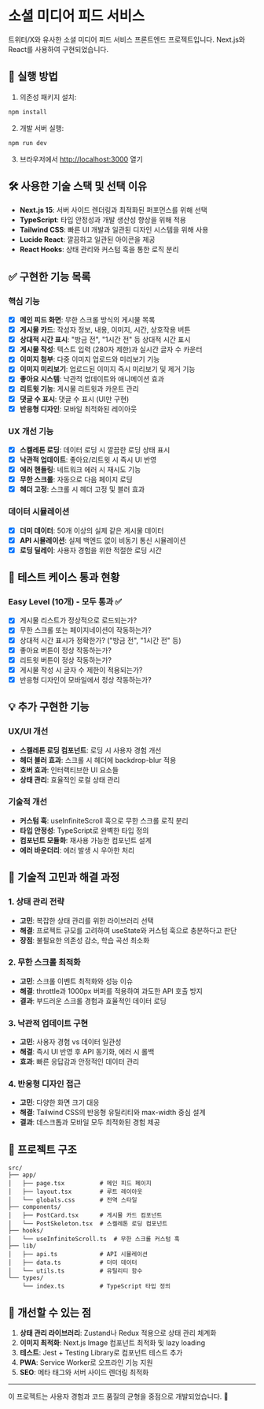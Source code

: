 # 소셜 미디어 피드 서비스

트위터/X와 유사한 소셜 미디어 피드 서비스 프론트엔드 프로젝트입니다. Next.js와 React를 사용하여 구현되었습니다.

## 🚀 실행 방법

1. 의존성 패키지 설치:
```bash
npm install
```

2. 개발 서버 실행:
```bash
npm run dev
```

3. 브라우저에서 [http://localhost:3000](http://localhost:3000) 열기

## 🛠️ 사용한 기술 스택 및 선택 이유

- **Next.js 15**: 서버 사이드 렌더링과 최적화된 퍼포먼스를 위해 선택
- **TypeScript**: 타입 안정성과 개발 생산성 향상을 위해 적용
- **Tailwind CSS**: 빠른 UI 개발과 일관된 디자인 시스템을 위해 사용
- **Lucide React**: 깔끔하고 일관된 아이콘을 제공
- **React Hooks**: 상태 관리와 커스텀 훅을 통한 로직 분리

## ✅ 구현한 기능 목록

### 핵심 기능
- [x] **메인 피드 화면**: 무한 스크롤 방식의 게시물 목록
- [x] **게시물 카드**: 작성자 정보, 내용, 이미지, 시간, 상호작용 버튼
- [x] **상대적 시간 표시**: "방금 전", "1시간 전" 등 상대적 시간 표시
- [x] **게시물 작성**: 텍스트 입력 (280자 제한)과 실시간 글자 수 카운터
- [x] **이미지 첨부**: 다중 이미지 업로드와 미리보기 기능
- [x] **이미지 미리보기**: 업로드된 이미지 즉시 미리보기 및 제거 기능
- [x] **좋아요 시스템**: 낙관적 업데이트와 애니메이션 효과
- [x] **리트윗 기능**: 게시물 리트윗과 카운트 관리
- [x] **댓글 수 표시**: 댓글 수 표시 (UI만 구현)
- [x] **반응형 디자인**: 모바일 최적화된 레이아웃

### UX 개선 기능
- [x] **스켈레톤 로딩**: 데이터 로딩 시 깔끔한 로딩 상태 표시
- [x] **낙관적 업데이트**: 좋아요/리트윗 시 즉시 UI 반영
- [x] **에러 핸들링**: 네트워크 에러 시 재시도 기능
- [x] **무한 스크롤**: 자동으로 다음 페이지 로딩
- [x] **헤더 고정**: 스크롤 시 헤더 고정 및 블러 효과

### 데이터 시뮬레이션
- [x] **더미 데이터**: 50개 이상의 실제 같은 게시물 데이터
- [x] **API 시뮬레이션**: 실제 백엔드 없이 비동기 통신 시뮬레이션
- [x] **로딩 딜레이**: 사용자 경험을 위한 적절한 로딩 시간

## 🧪 테스트 케이스 통과 현황

### Easy Level (10개) - 모두 통과 ✅
- [x] 게시물 리스트가 정상적으로 로드되는가?
- [x] 무한 스크롤 또는 페이지네이션이 작동하는가?
- [x] 상대적 시간 표시가 정확한가? ("방금 전", "1시간 전" 등)
- [x] 좋아요 버튼이 정상 작동하는가?
- [x] 리트윗 버튼이 정상 작동하는가?
- [x] 게시물 작성 시 글자 수 제한이 적용되는가?
- [x] 반응형 디자인이 모바일에서 정상 작동하는가?

## 💡 추가 구현한 기능

### UX/UI 개선
- **스켈레톤 로딩 컴포넌트**: 로딩 시 사용자 경험 개선
- **헤더 블러 효과**: 스크롤 시 헤더에 backdrop-blur 적용
- **호버 효과**: 인터랙티브한 UI 요소들
- **상태 관리**: 효율적인 로컬 상태 관리

### 기술적 개선
- **커스텀 훅**: useInfiniteScroll 훅으로 무한 스크롤 로직 분리
- **타입 안정성**: TypeScript로 완벽한 타입 정의
- **컴포넌트 모듈화**: 재사용 가능한 컴포넌트 설계
- **에러 바운더리**: 에러 발생 시 우아한 처리

## 🤔 기술적 고민과 해결 과정

### 1. 상태 관리 전략
- **고민**: 복잡한 상태 관리를 위한 라이브러리 선택
- **해결**: 프로젝트 규모를 고려하여 useState와 커스텀 훅으로 충분하다고 판단
- **장점**: 불필요한 의존성 감소, 학습 곡선 최소화

### 2. 무한 스크롤 최적화
- **고민**: 스크롤 이벤트 최적화와 성능 이슈
- **해결**: throttle과 1000px 버퍼를 적용하여 과도한 API 호출 방지
- **결과**: 부드러운 스크롤 경험과 효율적인 데이터 로딩

### 3. 낙관적 업데이트 구현
- **고민**: 사용자 경험 vs 데이터 일관성
- **해결**: 즉시 UI 반영 후 API 동기화, 에러 시 롤백
- **효과**: 빠른 응답감과 안정적인 데이터 관리

### 4. 반응형 디자인 접근
- **고민**: 다양한 화면 크기 대응
- **해결**: Tailwind CSS의 반응형 유틸리티와 max-width 중심 설계
- **결과**: 데스크톱과 모바일 모두 최적화된 경험 제공

## 📁 프로젝트 구조

```
src/
├── app/
│   ├── page.tsx          # 메인 피드 페이지
│   ├── layout.tsx        # 루트 레이아웃
│   └── globals.css       # 전역 스타일
├── components/
│   ├── PostCard.tsx      # 게시물 카드 컴포넌트
│   └── PostSkeleton.tsx  # 스켈레톤 로딩 컴포넌트
├── hooks/
│   └── useInfiniteScroll.ts  # 무한 스크롤 커스텀 훅
├── lib/
│   ├── api.ts            # API 시뮬레이션
│   ├── data.ts           # 더미 데이터
│   └── utils.ts          # 유틸리티 함수
└── types/
    └── index.ts          # TypeScript 타입 정의
```

## 🔮 개선할 수 있는 점

1. **상태 관리 라이브러리**: Zustand나 Redux 적용으로 상태 관리 체계화
2. **이미지 최적화**: Next.js Image 컴포넌트 최적화 및 lazy loading
3. **테스트**: Jest + Testing Library로 컴포넌트 테스트 추가
4. **PWA**: Service Worker로 오프라인 기능 지원
5. **SEO**: 메타 태그와 서버 사이드 렌더링 최적화

---

이 프로젝트는 사용자 경험과 코드 품질의 균형을 중점으로 개발되었습니다. 🎉
